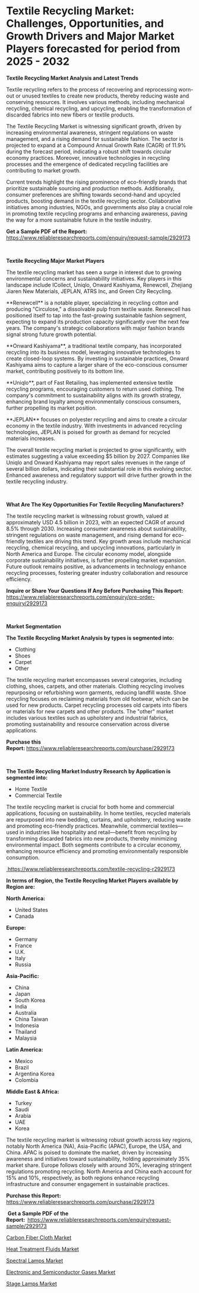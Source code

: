 <p><h1>Textile Recycling Market: Challenges, Opportunities, and Growth Drivers and Major Market Players forecasted for period from 2025 - 2032</h1></p><p><strong>Textile Recycling Market Analysis and Latest Trends</strong></p>
<p><p>Textile recycling refers to the process of recovering and reprocessing worn-out or unused textiles to create new products, thereby reducing waste and conserving resources. It involves various methods, including mechanical recycling, chemical recycling, and upcycling, enabling the transformation of discarded fabrics into new fibers or textile products. </p><p>The Textile Recycling Market is witnessing significant growth, driven by increasing environmental awareness, stringent regulations on waste management, and a rising demand for sustainable fashion. The sector is projected to expand at a Compound Annual Growth Rate (CAGR) of 11.9% during the forecast period, indicating a robust shift towards circular economy practices. Moreover, innovative technologies in recycling processes and the emergence of dedicated recycling facilities are contributing to market growth.</p><p>Current trends highlight the rising prominence of eco-friendly brands that prioritize sustainable sourcing and production methods. Additionally, consumer preferences are shifting towards second-hand and upcycled products, boosting demand in the textile recycling sector. Collaborative initiatives among industries, NGOs, and governments also play a crucial role in promoting textile recycling programs and enhancing awareness, paving the way for a more sustainable future in the textile industry.</p></p>
<p><strong>Get a Sample PDF of the Report:&nbsp;</strong> <a href="https://www.reliableresearchreports.com/enquiry/request-sample/2929173?utm_campaign=28&utm_medium=2&utm_source=Github&utm_content=ia&utm_term=12032025&utm_id=textile-recycling">https://www.reliableresearchreports.com/enquiry/request-sample/2929173</a></p>
<p>&nbsp;</p>
<p><strong>Textile Recycling Major Market Players</strong></p>
<p><p>The textile recycling market has seen a surge in interest due to growing environmental concerns and sustainability initiatives. Key players in this landscape include ICollect, Uniqlo, Onward Kashiyama, Renewcell, Zhejiang Jiaren New Materials, JEPLAN, ATRS Inc, and Green City Recycling.</p><p>**Renewcell** is a notable player, specializing in recycling cotton and producing "Circulose," a dissolvable pulp from textile waste. Renewcell has positioned itself to tap into the fast-growing sustainable fashion segment, expecting to expand its production capacity significantly over the next few years. The company's strategic collaborations with major fashion brands signal strong future growth potential.</p><p>**Onward Kashiyama**, a traditional textile company, has incorporated recycling into its business model, leveraging innovative technologies to create closed-loop systems. By investing in sustainable practices, Onward Kashiyama aims to capture a larger share of the eco-conscious consumer market, contributing positively to its bottom line.</p><p>**Uniqlo**, part of Fast Retailing, has implemented extensive textile recycling programs, encouraging customers to return used clothing. The company's commitment to sustainability aligns with its growth strategy, enhancing brand loyalty among environmentally conscious consumers, further propelling its market position.</p><p>**JEPLAN** focuses on polyester recycling and aims to create a circular economy in the textile industry. With investments in advanced recycling technologies, JEPLAN is poised for growth as demand for recycled materials increases.</p><p>The overall textile recycling market is projected to grow significantly, with estimates suggesting a value exceeding $5 billion by 2027. Companies like Uniqlo and Onward Kashiyama may report sales revenues in the range of several billion dollars, indicating their substantial role in this evolving sector. Enhanced awareness and regulatory support will drive further growth in the textile recycling industry.</p></p>
<p>&nbsp;</p>
<p><strong>What Are The Key Opportunities For Textile Recycling Manufacturers?</strong></p>
<p><p>The textile recycling market is witnessing robust growth, valued at approximately USD 4.5 billion in 2023, with an expected CAGR of around 8.5% through 2030. Increasing consumer awareness about sustainability, stringent regulations on waste management, and rising demand for eco-friendly textiles are driving this trend. Key growth areas include mechanical recycling, chemical recycling, and upcycling innovations, particularly in North America and Europe. The circular economy model, alongside corporate sustainability initiatives, is further propelling market expansion. Future outlook remains positive, as advancements in technology enhance recycling processes, fostering greater industry collaboration and resource efficiency.</p></p>
<p><strong>Inquire or Share Your Questions If Any Before Purchasing This Report:</strong> <a href="https://www.reliableresearchreports.com/enquiry/pre-order-enquiry/2929173?utm_campaign=28&utm_medium=2&utm_source=Github&utm_content=ia&utm_term=12032025&utm_id=textile-recycling">https://www.reliableresearchreports.com/enquiry/pre-order-enquiry/2929173</a></p>
<p>&nbsp;</p>
<p><strong>Market Segmentation</strong></p>
<p><strong>The Textile Recycling Market Analysis by types is segmented into:</strong></p>
<p><ul><li>Clothing</li><li>Shoes</li><li>Carpet</li><li>Other</li></ul></p>
<p><p>The textile recycling market encompasses several categories, including clothing, shoes, carpets, and other materials. Clothing recycling involves repurposing or refurbishing worn garments, reducing landfill waste. Shoe recycling focuses on reclaiming materials from old footwear, which can be used for new products. Carpet recycling processes old carpets into fibers or materials for new carpets and other products. The "other" market includes various textiles such as upholstery and industrial fabrics, promoting sustainability and resource conservation across diverse applications.</p></p>
<p><strong>Purchase this Report:&nbsp;</strong><a href="https://www.reliableresearchreports.com/purchase/2929173?utm_campaign=28&utm_medium=2&utm_source=Github&utm_content=ia&utm_term=12032025&utm_id=textile-recycling">https://www.reliableresearchreports.com/purchase/2929173</a></p>
<p>&nbsp;</p>
<p><strong>The Textile Recycling Market Industry Research by Application is segmented into:</strong></p>
<p><ul><li>Home Textile</li><li>Commercial Textile</li></ul></p>
<p><p>The textile recycling market is crucial for both home and commercial applications, focusing on sustainability. In home textiles, recycled materials are repurposed into new bedding, curtains, and upholstery, reducing waste and promoting eco-friendly practices. Meanwhile, commercial textiles—used in industries like hospitality and retail—benefit from recycling by transforming discarded fabrics into new products, thereby minimizing environmental impact. Both segments contribute to a circular economy, enhancing resource efficiency and promoting environmentally responsible consumption.</p></p>
<p><a href="https://www.reliableresearchreports.com/textile-recycling-r2929173?utm_campaign=28&utm_medium=2&utm_source=Github&utm_content=ia&utm_term=12032025&utm_id=textile-recycling">&nbsp;https://www.reliableresearchreports.com/textile-recycling-r2929173</a></p>
<p><strong>In terms of Region, the Textile Recycling Market Players available by Region are:</strong></p>
<p>
    <p> <strong> North America: </strong>
        <ul>
            <li>United States</li>
            <li>Canada</li>
        </ul>
        </p> 
    <p> <strong> Europe: </strong>
        <ul>
            <li>Germany</li>
            <li>France</li>
            <li>U.K.</li>
            <li>Italy</li>
            <li>Russia</li>
        </ul>
        </p> 
    <p> <strong> Asia-Pacific: </strong>
        <ul>
            <li>China</li>
            <li>Japan</li>
            <li>South Korea</li>
            <li>India</li>
            <li>Australia</li>
            <li>China Taiwan</li>
            <li>Indonesia</li>
            <li>Thailand</li>
            <li>Malaysia</li>
        </ul>
        </p> 
    <p> <strong> Latin America: </strong>
        <ul>
            <li>Mexico</li>
            <li>Brazil</li>
            <li>Argentina Korea</li>
            <li>Colombia</li>
        </ul>
        </p> 
    <p> <strong> Middle East & Africa: </strong>
        <ul>
            <li>Turkey</li>
            <li>Saudi</li>
            <li>Arabia</li>
            <li>UAE</li>
            <li>Korea</li>
        </ul>
    </p>
    </p>
<p><p>The textile recycling market is witnessing robust growth across key regions, notably North America (NA), Asia-Pacific (APAC), Europe, the USA, and China. APAC is poised to dominate the market, driven by increasing awareness and initiatives toward sustainability, holding approximately 35% market share. Europe follows closely with around 30%, leveraging stringent regulations promoting recycling. North America and China each account for 15% and 10%, respectively, as both regions enhance recycling infrastructure and consumer engagement in sustainable practices.</p></p>
<p><strong>Purchase this Report: </strong><a href="https://www.reliableresearchreports.com/purchase/2929173?utm_campaign=28&utm_medium=2&utm_source=Github&utm_content=ia&utm_term=12032025&utm_id=textile-recycling">https://www.reliableresearchreports.com/purchase/2929173</a></p>
<p>&nbsp;<strong>Get a Sample PDF of the Report:&nbsp;&nbsp;</strong><a href="https://www.reliableresearchreports.com/enquiry/request-sample/2929173?utm_campaign=28&utm_medium=2&utm_source=Github&utm_content=ia&utm_term=12032025&utm_id=textile-recycling">https://www.reliableresearchreports.com/enquiry/request-sample/2929173</a></p>
<p><strong></strong></p>
<p><p><a href="https://github.com/sharphadan/Market-Research-Report-List-1/blob/main/carbon-fiber-cloth-market.md?utm_campaign=28&utm_medium=2&utm_source=Github&utm_content=ia&utm_term=12032025&utm_id=textile-recycling">Carbon Fiber Cloth Market</a></p><p><a href="https://github.com/oeungcolesh0/Market-Research-Report-List-1/blob/main/heat-treatment-fluids-market.md?utm_campaign=28&utm_medium=2&utm_source=Github&utm_content=ia&utm_term=12032025&utm_id=textile-recycling">Heat Treatment Fluids Market</a></p><p><a href="https://github.com/saoneubeh8/Market-Research-Report-List-1/blob/main/spectral-lamps-market.md?utm_campaign=28&utm_medium=2&utm_source=Github&utm_content=ia&utm_term=12032025&utm_id=textile-recycling">Spectral Lamps Market</a></p><p><a href="https://github.com/chaiszepkadk/Market-Research-Report-List-1/blob/main/electronic-and-semiconductor-gases-market.md?utm_campaign=28&utm_medium=2&utm_source=Github&utm_content=ia&utm_term=12032025&utm_id=textile-recycling">Electronic and Semiconductor Gases Market</a></p><p><a href="https://github.com/anggigpps/Market-Research-Report-List-1/blob/main/stage-lamps-market.md?utm_campaign=28&utm_medium=2&utm_source=Github&utm_content=ia&utm_term=12032025&utm_id=textile-recycling">Stage Lamps Market</a></p></p>